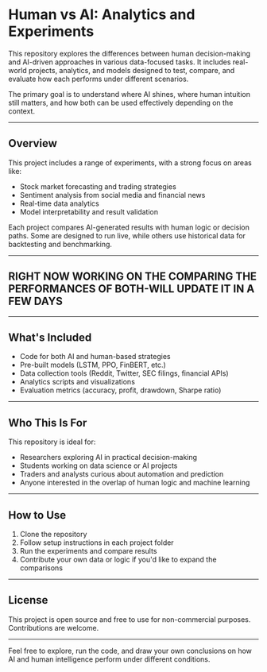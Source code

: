 # Human vs AI: Analytics and Experiments

This repository explores the differences between human decision-making and AI-driven approaches in various data-focused tasks. It includes real-world projects, analytics, and models designed to test, compare, and evaluate how each performs under different scenarios.

The primary goal is to understand where AI shines, where human intuition still matters, and how both can be used effectively depending on the context.

---

## Overview

This project includes a range of experiments, with a strong focus on areas like:

- Stock market forecasting and trading strategies
- Sentiment analysis from social media and financial news
- Real-time data analytics
- Model interpretability and result validation

Each project compares AI-generated results with human logic or decision paths. Some are designed to run live, while others use historical data for backtesting and benchmarking.

---
## RIGHT NOW WORKING ON THE COMPARING THE PERFORMANCES OF BOTH-WILL UPDATE IT IN A FEW DAYS
---
## What's Included

- Code for both AI and human-based strategies
- Pre-built models (LSTM, PPO, FinBERT, etc.)
- Data collection tools (Reddit, Twitter, SEC filings, financial APIs)
- Analytics scripts and visualizations
- Evaluation metrics (accuracy, profit, drawdown, Sharpe ratio)

---

## Who This Is For

This repository is ideal for:

- Researchers exploring AI in practical decision-making
- Students working on data science or AI projects
- Traders and analysts curious about automation and prediction
- Anyone interested in the overlap of human logic and machine learning

---

## How to Use

1. Clone the repository
2. Follow setup instructions in each project folder
3. Run the experiments and compare results
4. Contribute your own data or logic if you'd like to expand the comparisons

---

## License

This project is open source and free to use for non-commercial purposes. Contributions are welcome.

---

Feel free to explore, run the code, and draw your own conclusions on how AI and human intelligence perform under different conditions.

